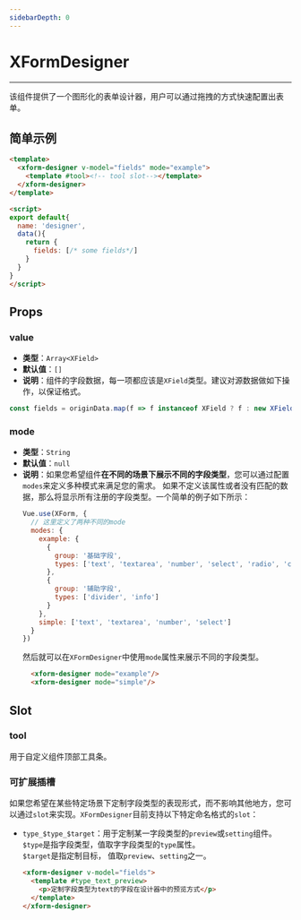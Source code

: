 ```yaml
---
sidebarDepth: 0
---
```


# XFormDesigner
---
该组件提供了一个图形化的表单设计器，用户可以通过拖拽的方式快速配置出表单。

## 简单示例
```html
<template>
  <xform-designer v-model="fields" mode="example">
    <template #tool><!-- tool slot--></template>
  </xform-designer>
</template>

<script>
export default{
  name: 'designer',
  data(){
    return {
      fields: [/* some fields*/]
    }
  }
}
</script>
```

## Props
### value
- **类型**：`Array<XField>`
- **默认值**：`[]`
- **说明**：组件的字段数据，每一项都应该是`XField`类型。建议对源数据做如下操作，以保证格式。
```javascript
const fields = originData.map(f => f instanceof XField ? f : new XField(f));
```
### mode
- **类型**：`String`
- **默认值**：`null`
- **说明**：如果您希望组件**在不同的场景下展示不同的字段类型**，您可以通过配置`modes`来定义多种模式来满足您的需求。 如果不定义该属性或者没有匹配的数据，那么将显示所有注册的字段类型。一个简单的例子如下所示：
  ```javascript
  Vue.use(XForm, {
    // 这里定义了两种不同的mode
    modes: {
      example: {
        {
          group: '基础字段',
          types: ['text', 'textarea', 'number', 'select', 'radio', 'checkbox', 'date']
        },
        {
          group: '辅助字段',
          types: ['divider', 'info']
        }
      },
      simple: ['text', 'textarea', 'number', 'select']
    }
  })
  ```
  然后就可以在`XFormDesigner`中使用`mode`属性来展示不同的字段类型。
  ```html
    <xform-designer mode="example"/>
    <xform-designer mode="simple"/>
  ```
## Slot
### tool
用于自定义组件顶部工具条。
### 可扩展插槽
如果您希望在某些特定场景下定制字段类型的表现形式，而不影响其他地方，您可以通过`slot`来实现。`XFormDesigner`目前支持以下特定命名格式的`slot`：
  - `type_$type_$target`：用于定制某一字段类型的`preview`或`setting`组件。  
    `$type`是指字段类型，值取字字段类型的`type`属性。  
    `$target`是指定制目标， 值取`preview`、`setting`之一。
    ```html
    <xform-designer v-model="fields">
      <template #type_text_preview>
        <p>定制字段类型为text的字段在设计器中的预览方式</p>
      </template>
    </xform-designer>
    ```